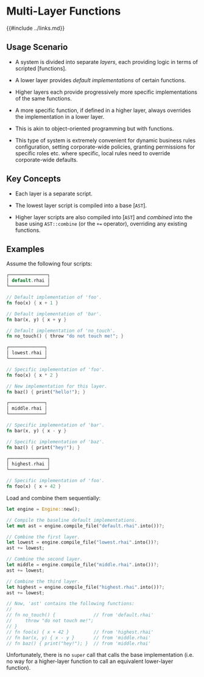 Multi-Layer Functions
=====================

{{#include ../links.md}}


Usage Scenario
--------------

* A system is divided into separate _layers_, each providing logic in terms of scripted [functions].

* A lower layer provides _default implementations_ of certain functions.

* Higher layers each provide progressively more specific implementations of the same functions.

* A more specific function, if defined in a higher layer, always overrides the implementation in a lower layer.

* This is akin to object-oriented programming but with functions.

* This type of system is extremely convenient for dynamic business rules configuration, setting corporate-wide
  policies, granting permissions for specific roles etc. where specific, local rules need to override
  corporate-wide defaults.


Key Concepts
------------

* Each layer is a separate script.

* The lowest layer script is compiled into a base [`AST`].

* Higher layer scripts are also compiled into [`AST`] and _combined_ into the base using `AST::combine`
  (or the `+=` operator), overriding any existing functions.


Examples
--------

Assume the following four scripts:

```rust no_run
┌──────────────┐
│ default.rhai │
└──────────────┘

// Default implementation of 'foo'.
fn foo(x) { x + 1 }

// Default implementation of 'bar'.
fn bar(x, y) { x + y }

// Default implementation of 'no_touch'.
fn no_touch() { throw "do not touch me!"; }

┌─────────────┐
│ lowest.rhai │
└─────────────┘

// Specific implementation of 'foo'.
fn foo(x) { x * 2 }

// New implementation for this layer.
fn baz() { print("hello!"); }

┌─────────────┐
│ middle.rhai │
└─────────────┘

// Specific implementation of 'bar'.
fn bar(x, y) { x - y }

// Specific implementation of 'baz'.
fn baz() { print("hey!"); }

┌──────────────┐
│ highest.rhai │
└──────────────┘

// Specific implementation of 'foo'.
fn foo(x) { x + 42 }
```

Load and combine them sequentially:

```rust no_run
let engine = Engine::new();

// Compile the baseline default implementations.
let mut ast = engine.compile_file("default.rhai".into())?;

// Combine the first layer.
let lowest = engine.compile_file("lowest.rhai".into())?;
ast += lowest;

// Combine the second layer.
let middle = engine.compile_file("middle.rhai".into())?;
ast += lowest;

// Combine the third layer.
let highest = engine.compile_file("highest.rhai".into())?;
ast += lowest;

// Now, 'ast' contains the following functions:
//
// fn no_touch() {              // from 'default.rhai'
//     throw "do not touch me!";
// }
// fn foo(x) { x + 42 }         // from 'highest.rhai'
// fn bar(x, y) { x - y }       // from 'middle.rhai'
// fn baz() { print("hey!"); }  // from 'middle.rhai'
```

Unfortunately, there is no `super` call that calls the base implementation
(i.e. no way for a higher-layer function to call an equivalent lower-layer function).

